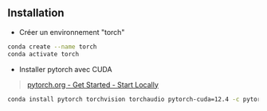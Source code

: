 
## Installation

* Créer un environnement "torch"

```bash
conda create --name torch 
conda activate torch
```

* Installer pytorch avec CUDA

> [pytorch.org - Get Started - Start Locally](https://pytorch.org/get-started/locally/)

```bash
conda install pytorch torchvision torchaudio pytorch-cuda=12.4 -c pytorch -c nvidia
```
